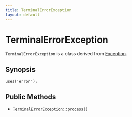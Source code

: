 ```yaml
---
title: TerminalErrorException
layout: default
---
```


# TerminalErrorException

<code>TerminalErrorException</code> is a class derived from <a href="Exception">Exception</a>.

## Synopsis

<pre><code>uses('error');
</code></pre>
## Public Methods

* <code><a href="TerminalErrorException%3A%3Aprocess">TerminalErrorException::process</a>()</code>

